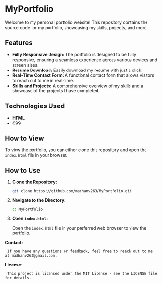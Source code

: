 # MyPortfolio

Welcome to my personal portfolio website! This repository contains the source code for my portfolio, showcasing my skills, projects, and more.

## Features

- **Fully Responsive Design:** The portfolio is designed to be fully responsive, ensuring a seamless experience across various devices and screen sizes.
- **Resume Download:** Easily download my resume with just a click.
- **Real-Time Contact Form:** A functional contact form that allows visitors to reach out to me in real-time.
- **Skills and Projects:** A comprehensive overview of my skills and a showcase of the projects I have completed.

## Technologies Used

- **HTML**
- **CSS**

## How to View

To view the portfolio, you can either clone this repository and open the `index.html` file in your browser.

## How to Use

1. **Clone the Repository:**

   ```bash
   git clone https://github.com/madhanv263/MyPortfolio.git

2. **Navigate to the Directory:**

   ```bash
   cd MyPortfolio

   
3. **Open `index.html`:**

   Open the `index.html` file in your preferred web browser to view the portfolio.

**Contact:**

     If you have any questions or feedback, feel free to reach out to me at madhanv263@gmail.com.
   
**License:**

     This project is licensed under the MIT License - see the LICENSE file for details.
